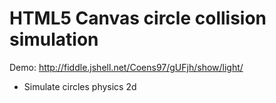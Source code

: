 # HTML5 Canvas circle collision simulation
Demo: http://fiddle.jshell.net/Coens97/gUFjh/show/light/

 - Simulate circles physics 2d 